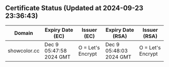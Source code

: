 ## Certificate Status (Updated at 2024-09-23 23:36:43)
| Domain | Expiry Date (EC) | Issuer (EC) | Expiry Date (RSA) | Issuer (RSA) |
|--------|------------------|-------------|-------------------|--------------|
| showcolor.cc | Dec  9 05:47:58 2024 GMT |  O = Let's Encrypt | Dec  9 05:48:03 2024 GMT |  O = Let's Encrypt |
